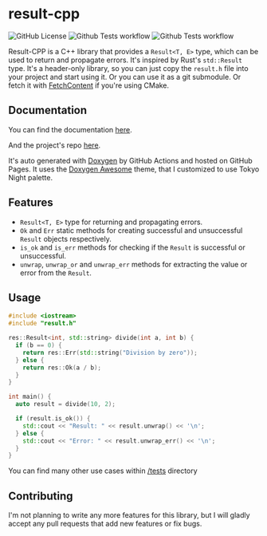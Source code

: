 # result-cpp

![GitHub License](https://img.shields.io/github/license/GregoryKogan/result-cpp)
![Github Tests workflow](https://img.shields.io/github/actions/workflow/status/GregoryKogan/result-cpp/tests.yml?logo=github&label=tests)
![Github Tests workflow](https://img.shields.io/github/actions/workflow/status/GregoryKogan/result-cpp/docs.yml?logo=files&logoColor=f5f5f5&label=docs)

Result-CPP is a C++ library that provides a `Result<T, E>` type, which can be used to return and propagate errors. It's inspired by Rust's `std::Result` type.
It's a header-only library, so you can just copy the `result.h` file into your project and start using it.
Or you can use it as a git submodule.
Or fetch it with [FetchContent](https://cmake.org/cmake/help/latest/module/FetchContent.html) if you're using CMake.

## Documentation

You can find the documentation [here](https://gregorykogan.github.io/result-cpp/).

And the project's repo [here](https://github.com/GregoryKogan/result-cpp).

It's auto generated with [Doxygen](https://www.doxygen.nl/index.html) by GitHub Actions and hosted on GitHub Pages.
It uses the [Doxygen Awesome](https://jothepro.github.io/doxygen-awesome-css/) theme, that I customized to use Tokyo Night palette.

## Features

- `Result<T, E>` type for returning and propagating errors.
- `Ok` and `Err` static methods for creating successful and unsuccessful `Result` objects respectively.
- `is_ok` and `is_err` methods for checking if the `Result` is successful or unsuccessful.
- `unwrap`, `unwrap_or` and `unwrap_err` methods for extracting the value or error from the `Result`.

## Usage

```cpp
#include <iostream>
#include "result.h"

res::Result<int, std::string> divide(int a, int b) {
  if (b == 0) {
    return res::Err(std::string("Division by zero"));
  } else {
    return res::Ok(a / b);
  }
}

int main() {
  auto result = divide(10, 2);

  if (result.is_ok()) {
    std::cout << "Result: " << result.unwrap() << '\n';
  } else {
    std::cout << "Error: " << result.unwrap_err() << '\n';
  }
}
```

You can find many other use cases within [/tests](https://github.com/GregoryKogan/result-cpp/tree/main/tests) directory

## Contributing

I'm not planning to write any more features for this library, but I will gladly accept any pull requests that add new features or fix bugs.
